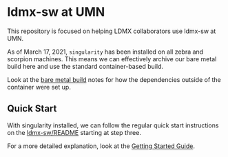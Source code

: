 # ldmx-sw at UMN

This repository is focused on helping LDMX collaborators use ldmx-sw at UMN.

As of March 17, 2021, `singularity` has been installed on all zebra and scorpion machines.
This means we can effectively archive our bare metal build here and use the standard container-based build.

Look at the [bare metal build](bare_metal_build.md) notes for how the dependencies outside of the container were set up.

## Quick Start

With singularity installed, we can follow the regular quick start instructions on the [ldmx-sw/README](https://github.com/LDMX-Software/ldmx-sw#quick-start) starting at step three.

For a more detailed explanation, look at the [Getting Started Guide](getting_started.md).
